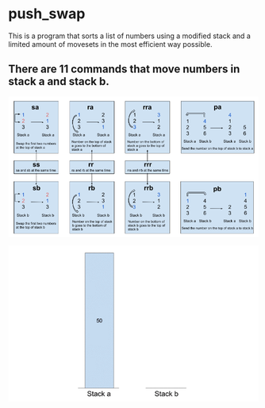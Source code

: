 # push_swap
This is a program that sorts a list of numbers using a modified stack and a limited amount of movesets in the most efficient way possible.
## There are 11 commands that move numbers in stack a and stack b.
![Image of push_swap functions](https://github.com/hzkmyk/push_swap/blob/master/images/push_swap.png)

![Gif of push_swap functions](https://github.com/hzkmyk/push_swap/blob/master/images/push_swap.gif)
